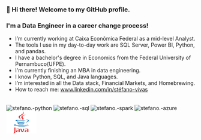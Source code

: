 ### 👋 Hi there! Welcome to my GitHub profile.
###  I'm a Data Engineer in a career change process!


- I’m currently working at Caixa Econômica Federal as a mid-level Analyst.
- The tools I use in my day-to-day work are SQL Server, Power BI, Python, and pandas.
- I have a bachelor's degree in Economics from the Federal University of Pernambuco(UFPE).
- I'm currently finishing an MBA in data engineering.
- I know Python, SQL, and Java languages.
- I’m interested in all the Data stack, Financial Markets, and Homebrewing.
- How to reach me: www.linkedin.com/in/stéfano-vivas


<div style="display:inline_block"><br>
  
  <img align="center" alt="stefano.-python" height="80" width="100" src="https://cdn.jsdelivr.net/gh/devicons/devicon/icons/python/python-original.svg">
  <img align="center" alt="stefano.-sql" height="80" width="100" src="https://cdn.jsdelivr.net/gh/devicons/devicon/icons/microsoftsqlserver/microsoftsqlserver-plain-wordmark.svg" />
  <img align="center" alt="stefano.-spark" height="60" width="200" src="https://img.shields.io/badge/Apache_Spark-FFFFFF?style=for-the-badge&logo=apachespark&logoColor=#E35A16">  
  <img align="center" alt="stefano.-azure" height="60" width="80" src="https://cdn.jsdelivr.net/gh/devicons/devicon/icons/azure/azure-original.svg">  
  <img align="center" alt="stefano.-python" height="60" width="80" src="https://github.com/devicons/devicon/blob/v2.15.1/icons/java/java-original-wordmark.svg">
 
    

